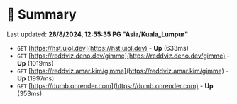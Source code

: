 # 📖 Summary
Last updated: **28/8/2024, 12:55:35 PG "Asia/Kuala_Lumpur"**

- `GET` [https://hst.ujol.dev](https://hst.ujol.dev) - **Up** (633ms)
- `GET` [https://reddviz.deno.dev/gimme](https://reddviz.deno.dev/gimme) - **Up** (1019ms)
- `GET` [https://reddviz.amar.kim/gimme](https://reddviz.amar.kim/gimme) - **Up** (1997ms)
- `GET` [https://dumb.onrender.com](https://dumb.onrender.com) - **Up** (353ms)
